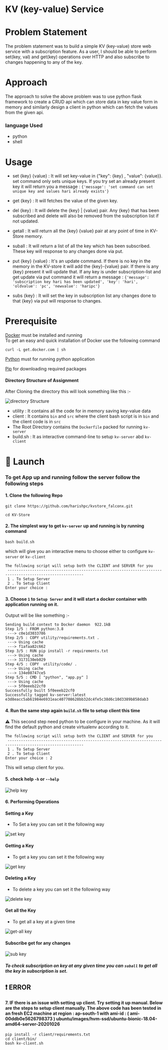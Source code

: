 # KV (key-value) Service

# Problem Statement
The problem statement was to build a simple KV (key-value) store web service with a subscription feature. As a user, I should be able to perform set(key, val) and get(key)  operations over HTTP and also subscribe to changes happening to any of the key.

# Approach

The approach to solve the above problem was to use python flask framework to create a CRUD api which can store data in key value form in memory and similarly design a client in python which can fetch the values from the given api.

### language Used

* python
* shell

# Usage

* set {key} {value} : It will set key-value in {"key": {key} , "value": {value}}. set command only sets unique keys. If you try set an already present key it will return you a message : `{'message': 'set command can set unique key and values hari already exists'}`

* get {key} : It will fetches the value of the given key.

* del {key} : It will delete the {key} | {value} pair. Any {key} that has been subscribed and delete will also be removed from the subscription list if not updated.

* getall : It will return all the {key} {value} pair at any point of time in KV-Store memory.

* suball : It will return a list of all the key which has been subscribed. These key will response to any changes done via put.

* put {key} {value} : It's an update command. If there is no key in the memory in the KV-store it will add the {key}-{value} pair. If there is any {key} present it will update that. If any key is under subscription-list and get update via put command it will return a message : `{'message': 'subscription key hari has been updated', 'key': 'hari', 'oldvalue': 'pc', 'newvalue': 'haripc'}`

* subs {key} : It will set the key in subscription list any changes done to that {key} via put will response to changes.


# Prerequisite
[Docker](https://docs.docker.com/get-docker/) must be installed and running  
 To get an easy and quick installation of Docker use the following command
```
curl -L get.docker.com | sh
```
[Python](https://www.python.org/downloads/) must for running python application

[Pip](https://pip.pypa.io/en/stable/installing/) for downloading required packages

#### Directory Structure of Assignment

After Cloning the  directory this will look something like this :-

![directory Structure](https://github.com/harishpc/kvstore_falconx/blob/master/images/direct-structure.png)


- utility : It contains all the code for in memory saving key-value data
- client : It contains `bin` and `src` where the client bash script is in `bin` and the client code is in `src`
- The Root Directory contains the `Dockerfile` packed for running `kv-server`
- build.sh : It as interactive command-line to setup `kv-server` abd `kv-client`


# :rocket: Launch


### To get App up and running follow the server follow the following steps

#### 1. Clone the following Repo

```
git clone https://github.com/harishpc/kvstore_falconx.git

cd KV-Store
```

#### 2. The simplest way to get `kv-server` up and running is by running command

```
bash build.sh

```

which will give you an interactive menu to choose either to configure `kv-server` or `kv-client`

```
The following script will setup both the CLIENT and SERVER for you
 --------------------------------------------------------------------------------------------------------
 1 . To Setup Server
 2 . To Setup Client
Enter your choice :
```

#### 3. Choose `1` to `Setup Server` and it will start a docker container with application running on it.

Output will be like something :-

```
Sending build context to Docker daemon  922.1kB
Step 1/5 : FROM python:3.8
 ---> c0e1d3033786
Step 2/5 : COPY utility/requirements.txt .
 ---> Using cache
 ---> f1afaa82c662
Step 3/5 : RUN pip install -r requirements.txt
 ---> Using cache
 ---> 3173130eb029
Step 4/5 : COPY  utility/code/ .
 ---> Using cache
 ---> 134e08747ce5
Step 5/5 : CMD [ "python", "app.py" ]
 ---> Using cache
 ---> 5f0eeeb22cf0
Successfully built 5f0eeeb22cf0
Successfully tagged kv-server:latest
e3d8eacc5ab61984e6931eac407708628bb32dc4fe5c38d6c10d3389b858dab3
```

#### 4. Run the same step again `build.sh` file to setup client this time

:warning: This second step need python to be configure in your machine. As it will find the default python and create virtualenv according to it.

```
The following script will setup both the CLIENT and SERVER for you
 --------------------------------------------------------------------------------------------------------
 1 . To Setup Server
 2 . To Setup Client
Enter your choice : 2
```

This will setup client for you.


#### 5. check help `-h` or `--help`

![help key](https://github.com/harishpc/kvstore_falconx/blob/master/images/help.png)



#### 6. Performing Operations

####  Setting a Key

* To Set a key you can set it the following way

![set key](https://github.com/harishpc/kvstore_falconx/blob/master/images/set.png)



####  Getting a Key

* To get a key you can set it the following way

![get key](https://github.com/harishpc/kvstore_falconx/blob/master/images/get.png)


####  Deleting a Key

* To delete a key you can set it the following way

![delete key](https://github.com/harishpc/kvstore_falconx/blob/master/images/del.png)


####  Get all the Key

* To get all a key at a given time

![get-all key](https://github.com/harishpc/kvstore_falconx/blob/master/images/getall.png)


#### Subscribe get for any changes

![sub key](https://github.com/harishpc/kvstore_falconx/blob/master/images/subs.png)

##### To check subscription on key at any given time you can `suball` to get all the key in subscription is set.



## :exclamation: ERROR

#### 7. IF there is an issue with setting up client. Try setting it up manual. Below are the steps to setup client manually. The above code has been tested in an fresh EC2 machine at region : ap-south-1 with ami-id : ( ami-00ddb0e5626798373 ) ubuntu/images/hvm-ssd/ubuntu-bionic-18.04-amd64-server-20201026

```
pip install -r client/requirements.txt
cd client/bin/
bash kv-client.sh
```
